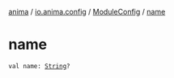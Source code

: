 [anima](../../index.md) / [io.anima.config](../index.md) / [ModuleConfig](index.md) / [name](./name.md)

# name

`val name: `[`String`](https://kotlinlang.org/api/latest/jvm/stdlib/kotlin/-string/index.html)`?`